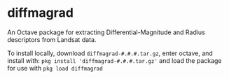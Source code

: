 # diffmagrad
An Octave package for extracting Differential-Magnitude and Radius descriptors
from Landsat data.

To install locally, download `diffmagrad-#.#.#.tar.gz`, enter octave, and 
install with:
``pkg install 'diffmagrad-#.#.#.tar.gz'``
and load the package for use with 
``pkg load diffmagrad``
